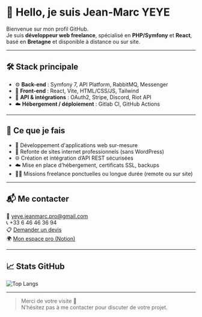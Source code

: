 # 👋 Hello, je suis Jean-Marc YEYE

Bienvenue sur mon profil GitHub.  
Je suis **développeur web freelance**, spécialisé en **PHP/Symfony** et **React**, basé en **Bretagne** et disponible à distance ou sur site.

---

## 🛠️ Stack principale

- ⚙️ **Back-end** : Symfony 7, API Platform, RabbitMQ, Messenger
- 🎨 **Front-end** : React, Vite, HTML/CSS/JS, Tailwind
- 🔗 **API & intégrations** : OAuth2, Stripe, Discord, Riot API
- ☁️ **Hébergement / déploiement** : Gitlab CI, GitHub Actions

---

## 💼 Ce que je fais

- 🔧 Développement d'applications web sur-mesure
- 🔄 Refonte de sites internet professionnels (sans WordPress)
- 🌐 Création et intégration d’API REST sécurisées
- ☁️ Mise en place d’hébergement, certificats SSL, backups
- 👨‍💻 Missions freelance ponctuelles ou longue durée (remote ou sur site)

---

## 📬 Me contacter

📧 yeye.jeanmarc.pro@gmail.com  
📞 +33 6 46 46 36 94  
📋 [Demander un devis](https://tally.so/r/mRQ8xp)  
🌍 [Mon espace pro (Notion)](https://sudden-freighter-495.notion.site/Espace-Pro-Jean-Marc-YEYE-22205662095d8003853cc27814c6c3cf)

---

## 📈 Stats GitHub
![Top Langs](https://github-readme-stats.vercel.app/api/top-langs/?username=slik95&layout=compact)

---

> Merci de votre visite 👋  
> N’hésitez pas à me contacter pour discuter de votre projet.
